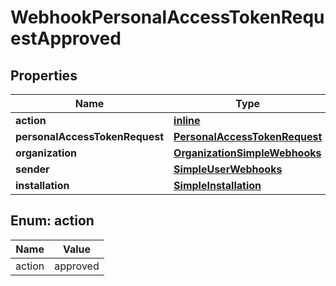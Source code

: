 
# WebhookPersonalAccessTokenRequestApproved

## Properties
Name | Type | Description | Notes
------------ | ------------- | ------------- | -------------
**action** | [**inline**](#Action) |  | 
**personalAccessTokenRequest** | [**PersonalAccessTokenRequest**](PersonalAccessTokenRequest.md) |  | 
**organization** | [**OrganizationSimpleWebhooks**](OrganizationSimpleWebhooks.md) |  | 
**sender** | [**SimpleUserWebhooks**](SimpleUserWebhooks.md) |  | 
**installation** | [**SimpleInstallation**](SimpleInstallation.md) |  | 


<a id="Action"></a>
## Enum: action
Name | Value
---- | -----
action | approved



